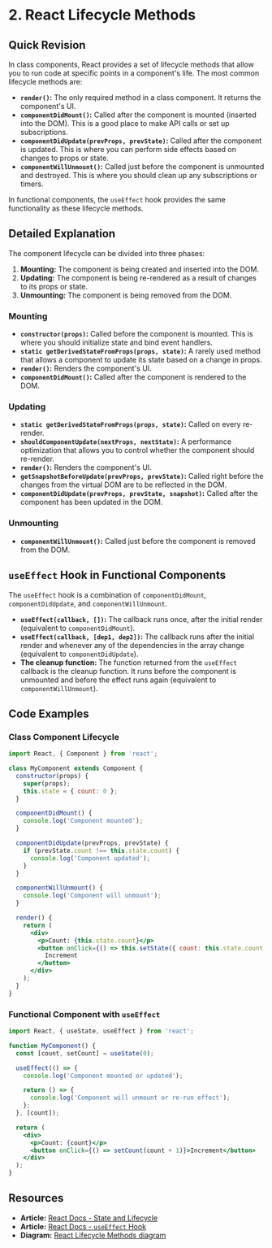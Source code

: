
# 2. React Lifecycle Methods

## Quick Revision

In class components, React provides a set of lifecycle methods that allow you to run code at specific points in a component's life. The most common lifecycle methods are:

*   **`render()`:** The only required method in a class component. It returns the component's UI.
*   **`componentDidMount()`:** Called after the component is mounted (inserted into the DOM). This is a good place to make API calls or set up subscriptions.
*   **`componentDidUpdate(prevProps, prevState)`:** Called after the component is updated. This is where you can perform side effects based on changes to props or state.
*   **`componentWillUnmount()`:** Called just before the component is unmounted and destroyed. This is where you should clean up any subscriptions or timers.

In functional components, the `useEffect` hook provides the same functionality as these lifecycle methods.

## Detailed Explanation

The component lifecycle can be divided into three phases:

1.  **Mounting:** The component is being created and inserted into the DOM.
2.  **Updating:** The component is being re-rendered as a result of changes to its props or state.
3.  **Unmounting:** The component is being removed from the DOM.

### Mounting

*   **`constructor(props)`:** Called before the component is mounted. This is where you should initialize state and bind event handlers.
*   **`static getDerivedStateFromProps(props, state)`:** A rarely used method that allows a component to update its state based on a change in props.
*   **`render()`:** Renders the component's UI.
*   **`componentDidMount()`:** Called after the component is rendered to the DOM.

### Updating

*   **`static getDerivedStateFromProps(props, state)`:** Called on every re-render.
*   **`shouldComponentUpdate(nextProps, nextState)`:** A performance optimization that allows you to control whether the component should re-render.
*   **`render()`:** Renders the component's UI.
*   **`getSnapshotBeforeUpdate(prevProps, prevState)`:** Called right before the changes from the virtual DOM are to be reflected in the DOM.
*   **`componentDidUpdate(prevProps, prevState, snapshot)`:** Called after the component has been updated in the DOM.

### Unmounting

*   **`componentWillUnmount()`:** Called just before the component is removed from the DOM.

## `useEffect` Hook in Functional Components

The `useEffect` hook is a combination of `componentDidMount`, `componentDidUpdate`, and `componentWillUnmount`.

*   **`useEffect(callback, [])`:** The callback runs once, after the initial render (equivalent to `componentDidMount`).
*   **`useEffect(callback, [dep1, dep2])`:** The callback runs after the initial render and whenever any of the dependencies in the array change (equivalent to `componentDidUpdate`).
*   **The cleanup function:** The function returned from the `useEffect` callback is the cleanup function. It runs before the component is unmounted and before the effect runs again (equivalent to `componentWillUnmount`).

## Code Examples

### Class Component Lifecycle

```jsx
import React, { Component } from 'react';

class MyComponent extends Component {
  constructor(props) {
    super(props);
    this.state = { count: 0 };
  }

  componentDidMount() {
    console.log('Component mounted');
  }

  componentDidUpdate(prevProps, prevState) {
    if (prevState.count !== this.state.count) {
      console.log('Component updated');
    }
  }

  componentWillUnmount() {
    console.log('Component will unmount');
  }

  render() {
    return (
      <div>
        <p>Count: {this.state.count}</p>
        <button onClick={() => this.setState({ count: this.state.count + 1 })}>
          Increment
        </button>
      </div>
    );
  }
}
```

### Functional Component with `useEffect`

```jsx
import React, { useState, useEffect } from 'react';

function MyComponent() {
  const [count, setCount] = useState(0);

  useEffect(() => {
    console.log('Component mounted or updated');

    return () => {
      console.log('Component will unmount or re-run effect');
    };
  }, [count]);

  return (
    <div>
      <p>Count: {count}</p>
      <button onClick={() => setCount(count + 1)}>Increment</button>
    </div>
  );
}
```

## Resources

*   **Article:** [React Docs - State and Lifecycle](https://reactjs.org/docs/state-and-lifecycle.html)
*   **Article:** [React Docs - `useEffect` Hook](https://reactjs.org/docs/hooks-effect.html)
*   **Diagram:** [React Lifecycle Methods diagram](http://projects.wojtekmaj.pl/react-lifecycle-methods-diagram/)
